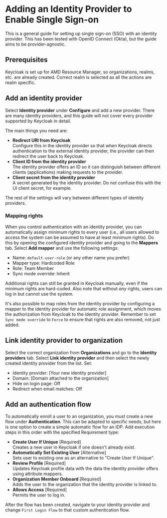 <!--
Copyright © Advanced Micro Devices, Inc., or its affiliates.

SPDX-License-Identifier: MIT
-->

```{tags} keycloak, login, single sign-on
```

# Adding an Identity Provider to Enable Single Sign-on

This is a general guide for setting up single sign-on (SSO) with an identity provider. This has been tested with OpenID Connect (Okta), but the guide aims to be provider-agnostic.

## Prerequisites

Keycloak is set up for AMD Resource Manager, so organizations, realms, etc. are already created. Correct realm is selected as all the actions are realm specific.

## Add an identity provider

Select **Identity provider** under **Configure** and add a new provider. There are many identity providers, and this guide will not cover every provider supported by Keycloak in detail.

The main things you need are:

- **Redirect URI from Keycloak**<br>
  Configure this in the identity provider so that when Keycloak directs authentication to the external identity provider, the provider can then redirect the user back to Keycloak.
- **Client ID from the identity provider**<br>
  The identity provider offers an ID so it can distinguish between different clients (applications) making requests to the provider.
- **Client secret from the identity provider**<br>
  A secret generated by the identity provider. Do not confuse this with the UI client secret, for example.

The rest of the settings will vary between different types of identity providers.

### Mapping rights

When you control authentication with an identity provider, you can automatically assign minimum rights to every user (i.e., all users allowed to access the system can be assumed to have at least minimum rights). Do this by opening the configured identity provider and going to the **Mappers** tab. Select **Add mapper** and use the following settings:

- Name: `default-user-role` (or any other name you prefer)
- Mapper type: Hardcoded Role
- Role: Team Member
- Sync mode override: Inherit

Additional rights can still be granted in Keycloak manually, even if the minimum rights are hard-coded. Also note that without _any_ rights, users can log in but cannot use the system.

It's also possible to map roles from the identity provider by configuring a mapper to the identity provider for automatic role assignment, which moves the authorization from Keycloak to the identity provider. Remember to set `Sync mode override` to `Force` to ensure that rights are also removed, not just added.

## Link identity provider to organization

Select the correct organization from **Organizations** and go to the **Identity providers** tab. Select **Link identity provider** and then select the newly created identity provider from the list. Set:

- Identity provider: [Your new identity provider]
- Domain: [Domain attached to the organization]
- Hide on login page: Off
- Redirect when email matches: Off

## Add an authentication flow

To automatically enroll a user to an organization, you must create a new flow under **Authentication**. This can be adapted to specific needs, but here is one option to create a simple automatic flow for an IDP. Add execution steps in this order with the specified Requirement type:

- **Create User If Unique** [Required]<br>
  Creates a new user in Keycloak if one doesn't already exist.
- **Automatically Set Existing User** [Alternative]<br>
  Sets user to existing one as an alternative to "Create User If Unique".
- **Review Profile** [Required]<br>
  Updates Keycloak profile data with the data the identity provider offers using attribute mappers.
- **Organization Member Onboard** [Required]<br>
  Adds the user to the organization that the identity provider is linked to.
- **Allows Access** [Required]<br>
  Permits the user to log in.

After the flow has been created, navigate to your identity provider and change `First Login Flow` to that custom authentication flow.
